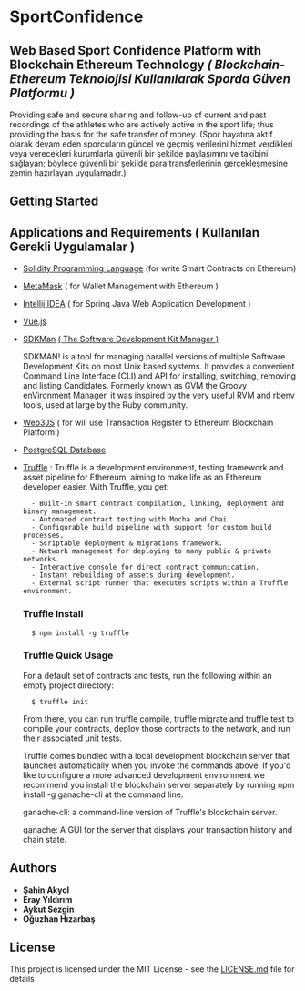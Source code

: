 # SportConfidence
## Web Based Sport Confidence Platform with Blockchain Ethereum Technology *( Blockchain-Ethereum Teknolojisi Kullanılarak Sporda Güven Platformu )*

Providing safe and secure sharing and follow-up of current and past recordings of the athletes who are actively active in the sport life; thus providing the basis for the safe transfer of money.
(Spor hayatına aktif olarak devam eden sporcuların güncel ve geçmiş verilerini hizmet verdikleri veya verecekleri kurumlarla güvenli bir şekilde paylaşımını ve takibini sağlayan; böylece güvenli bir şekilde para transferlerinin gerçekleşmesine zemin hazırlayan uygulamadır.)

## Getting Started

## Applications and Requirements ( Kullanılan Gerekli Uygulamalar )

* [Solidity Programming Language]() (for write Smart Contracts on Ethereum)
* [MetaMask]() ( for Wallet Management with Ethereum )
* [Intellij IDEA]() ( for Spring Java Web Application Development ) 
* [Vue.js]()
            
* [SDKMan]() [ ( The Software Development Kit Manager )]( )

    SDKMAN! is a tool for managing parallel versions of multiple Software Development Kits on most Unix based systems. It provides a convenient Command Line Interface (CLI) and API for installing, switching, removing and listing Candidates. Formerly known as GVM the Groovy enVironment Manager, it was inspired by the very useful RVM and rbenv tools, used at large by the Ruby community. 

* [Web3JS]() ( for will use Transaction Register to Ethereum Blockchain Platform ) 
* [PostgreSQL Database]()
* [Truffle]() :
        Truffle is a development environment, testing framework and asset pipeline for Ethereum, aiming to make life as an Ethereum developer easier. With Truffle, you get: 
        
        - Built-in smart contract compilation, linking, deployment and binary management.
        - Automated contract testing with Mocha and Chai.
        - Configurable build pipeline with support for custom build processes.
        - Scriptable deployment & migrations framework.
        - Network management for deploying to many public & private networks.
        - Interactive console for direct contract communication.
        - Instant rebuilding of assets during development.
        - External script runner that executes scripts within a Truffle environment.
    ### Truffle Install
        $ npm install -g truffle
    ### Truffle Quick Usage
    For a default set of contracts and tests, run the following within an empty project directory:

        $ truffle init 
    From there, you can run truffle compile, truffle migrate and truffle test to compile your contracts, deploy those contracts to the network, and run their associated unit tests.

    Truffle comes bundled with a local development blockchain server that launches automatically when you invoke the commands above. If you'd like to configure a more advanced development environment we recommend you install the blockchain server separately by running npm install -g ganache-cli at the command line.

    ganache-cli: a command-line version of Truffle's blockchain server.

    ganache: A GUI for the server that displays your transaction history and chain state.


## Authors
* **Şahin Akyol**
* **Eray Yıldırım**
* **Aykut Sezgin**
* **Oğuzhan Hızarbaş**

## License

This project is licensed under the MIT License - see the [LICENSE.md](LICENSE.md) file for details

